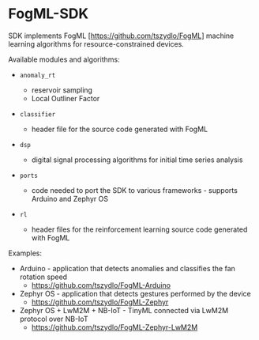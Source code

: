 # FogML-SDK

SDK implements FogML [https://github.com/tszydlo/FogML] machine learning algorithms for resource-constrained devices.

Available modules and algorithms:
* `anomaly_rt`
  * reservoir sampling
  * Local Outliner Factor

* `classifier`
  * header file for the source code generated with FogML

* `dsp`
  * digital signal processing algorithms for initial time series analysis

* `ports`
  * code needed to port the SDK to various frameworks - supports Arduino and Zephyr OS

* `rl`
  * header files for the reinforcement learning source code generated with FogML

Examples:
* Arduino - application that detects anomalies and classifies the fan rotation speed
  * https://github.com/tszydlo/FogML-Arduino
* Zephyr OS - application that detects gestures performed by the device
  * https://github.com/tszydlo/FogML-Zephyr
* Zephyr OS + LwM2M + NB-IoT - TinyML connected via LwM2M protocol over NB-IoT
  * https://github.com/tszydlo/FogML-Zephyr-LwM2M